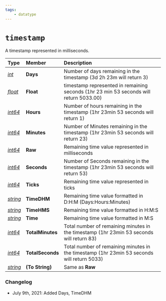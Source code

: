```yaml
---
tags:
    - datatype
---
```

# `timestamp`

A timestamp represented in milliseconds.

| **Type** | **Member** | **Description** |
| :--- | :--- | :--- |
| [_int_](datatype-int.md) | **Days** | Number of days remaining in the timestamp (3d 2h 23m will return 3) |
| [_float_](datatype-float.md) | **Float** | timestamp represented in remaining seconds (1hr 23 min 53 seconds will return 5033.00) |
| [_int64_](datatype-int64.md) | **Hours** | Number of hours remaining in the timestamp (1hr 23min 53 seconds will return 1) |
| [_int64_](datatype-int64.md) | **Minutes** | Number of Minutes remaining in the timestamp (1hr 23min 53 seconds will return 23) |
| [_int64_](datatype-int64.md) | **Raw** | Remaining time value represented in milliseconds |
| [_int64_](datatype-int64.md) | **Seconds** | Number of Seconds remaining in the timestamp (1hr 23min 53 seconds will return 53) |
| [_int64_](datatype-int64.md) | **Ticks** | Remaining time value represented in ticks |
| [_string_](datatype-string.md) | **TimeDHM** | Remaining time value formatted in D:H:M (Days:Hours:Minutes) |
| [_string_](datatype-string.md) | **TimeHMS** | Remaining time value formatted in H:M:S |
| [_string_](datatype-string.md) | **Time** | Remaining time value formatted in M:S |
| [_int64_](datatype-int64.md) | **TotalMinutes** | Total number of remaining minutes in the timestamp (1hr 23min 53 seconds will return 83) |
| [_int64_](datatype-int64.md) | **TotalSeconds** | Total number of remaining minutes in the timestamp (1hr 23min 53 seconds will return 5033) |
| [_string_](datatype-string.md) | **(To String)** | Same as **Raw** |

### Changelog

* July 9th, 2021: Added Days, TimeDHM
